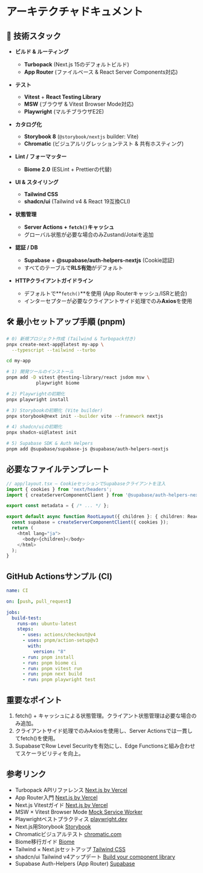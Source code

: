 # アーキテクチャドキュメント

## 🚀 技術スタック

- **ビルド & ルーティング**

  - **Turbopack** (Next.js 15のデフォルトビルド)
  - **App Router** (ファイルベース & React Server Components対応)

- **テスト**

  - **Vitest** + **React Testing Library**
  - **MSW** (ブラウザ & Vitest Browser Mode対応)
  - **Playwright** (マルチブラウザE2E)

- **カタログ化**

  - **Storybook 8** (`@storybook/nextjs` builder: Vite)
  - **Chromatic** (ビジュアルリグレッションテスト & 共有ホスティング)

- **Lint / フォーマッター**

  - **Biome 2.0** (ESLint + Prettierの代替)

- **UI & スタイリング**

  - **Tailwind CSS**
  - **shadcn/ui** (Tailwind v4 & React 19互換CLI)

- **状態管理**

  - **Server Actions + `fetch()`キャッシュ**
  - グローバル状態が必要な場合のみZustand/Jotaiを追加

- **認証 / DB**

  - **Supabase** + **@supabase/auth-helpers-nextjs** (Cookie認証)
  - すべてのテーブルで**RLS有効**がデフォルト

- **HTTPクライアントガイドライン**
  - デフォルトで**`fetch()`**を使用 (App Routerキャッシュ/ISRと統合)
  - インターセプターが必要なクライアントサイド処理でのみ**Axios**を使用

## 🛠️ 最小セットアップ手順 (pnpm)

```bash
# 0) 新規プロジェクト作成 (Tailwind & Turbopack付き)
pnpx create-next-app@latest my-app \
  --typescript --tailwind --turbo

cd my-app

# 1) 開発ツールのインストール
pnpm add -D vitest @testing-library/react jsdom msw \
           playwright biome

# 2) Playwrightの初期化
pnpx playwright install

# 3) Storybookの初期化 (Vite builder)
pnpx storybook@next init --builder vite --framework nextjs

# 4) shadcn/uiの初期化
pnpx shadcn-ui@latest init

# 5) Supabase SDK & Auth Helpers
pnpm add @supabase/supabase-js @supabase/auth-helpers-nextjs
```

## 必要なファイルテンプレート

```typescript
// app/layout.tsx — CookieセッションでSupabaseクライアントを注入
import { cookies } from 'next/headers';
import { createServerComponentClient } from '@supabase/auth-helpers-nextjs';

export const metadata = { /* ... */ };

export default async function RootLayout({ children }: { children: React.ReactNode }) {
  const supabase = createServerComponentClient({ cookies });
  return (
    <html lang="ja">
      <body>{children}</body>
    </html>
  );
}
```

## GitHub Actionsサンプル (CI)

```yaml
name: CI

on: [push, pull_request]

jobs:
  build-test:
    runs-on: ubuntu-latest
    steps:
      - uses: actions/checkout@v4
      - uses: pnpm/action-setup@v3
        with:
          version: "8"
      - run: pnpm install
      - run: pnpm biome ci
      - run: pnpm vitest run
      - run: pnpm next build
      - run: pnpm playwright test
```

## 重要なポイント

1. fetch() + キャッシュによる状態管理。クライアント状態管理は必要な場合のみ追加。
2. クライアントサイド処理でのみAxiosを使用し、Server Actionsでは一貫してfetch()を使用。
3. SupabaseでRow Level Securityを有効にし、Edge Functionsと組み合わせてスケーラビリティを向上。

## 参考リンク

- Turbopack APIリファレンス
  [Next.js by Vercel](https://nextjs.org/docs/app/api-reference/turbopack)
- App Router入門
  [Next.js by Vercel](https://nextjs.org/docs/app)
- Next.js Vitestガイド
  [Next.js by Vercel](https://nextjs.org/docs/app/guides/testing/vitest)
- MSW × Vitest Browser Mode
  [Mock Service Worker](https://mswjs.io/docs/recipes/vitest-browser-mode/)
- Playwrightベストプラクティス
  [playwright.dev](https://playwright.dev/docs/best-practices)
- Next.js用Storybook
  [Storybook](https://storybook.js.org/docs/get-started/frameworks/nextjs)
- Chromaticビジュアルテスト
  [chromatic.com](https://www.chromatic.com/storybook)
- Biome移行ガイド
  [Biome](https://biomejs.dev/guides/migrate-eslint-prettier/)
- Tailwind × Next.jsセットアップ
  [Tailwind CSS](https://tailwindcss.com/docs/guides/nextjs)
- shadcn/ui Tailwind v4アップデート
  [Build your component library](https://ui.shadcn.com/docs/tailwind-v4)
- Supabase Auth-Helpers (App Router)
  [Supabase](https://supabase.com/docs/guides/auth/auth-helpers/nextjs)
